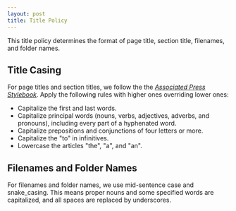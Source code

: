 ```yaml
---
layout: post
title: Title Policy
---
```


This title policy determines the format of page title, section title, filenames, and folder names.

## Title Casing

For page titles and section titles, we follow the the [_Associated Press Stylebook_](https://en.wikipedia.org/wiki/AP_Stylebook). Apply the following rules with higher ones overriding lower ones:

- Capitalize the first and last words.
- Capitalize principal words (nouns, verbs, adjectives, adverbs, and pronouns), including every part of a hyphenated word.
- Capitalize prepositions and conjunctions of four letters or more.
- Capitalize the "to" in infinitives.
- Lowercase the articles "the", "a", and "an".

## Filenames and Folder Names

For filenames and folder names, we use mid-sentence case and snake_casing. This means proper nouns and some specified words are capitalized, and all spaces are replaced by underscores.
